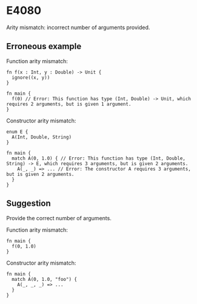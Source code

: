 # E4080

Arity mismatch: incorrect number of arguments provided.

## Erroneous example

Function arity mismatch:

```moonbit
fn f(x : Int, y : Double) -> Unit {
  ignore((x, y))
}

fn main {
  f(0) // Error: This function has type (Int, Double) -> Unit, which requires 2 arguments, but is given 1 argument.
}
```

Constructor arity mismatch:

```moonbit
enum E {
  A(Int, Double, String)
}

fn main {
  match A(0, 1.0) { // Error: This function has type (Int, Double, String) -> E, which requires 3 arguments, but is given 2 arguments.
    A(_, _) => ... // Error: The constructor A requires 3 arguments, but is given 2 arguments.
  }
}
```

## Suggestion

Provide the correct number of arguments.

Function arity mismatch:

```moonbit
fn main {
  f(0, 1.0)
}
```

Constructor arity mismatch:

```moonbit
fn main {
  match A(0, 1.0, "foo") {
    A(_, _, _) => ...
  }
}
```
